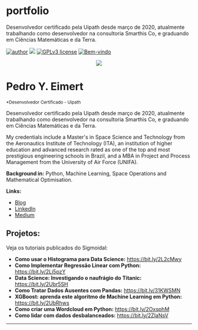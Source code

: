 # portfolio
Desenvolvedor certificado pela Uipath desde março de 2020, atualmente trabalhando como desenvolvedor na consultoria Smarthis Co, e graduando em Ciências Matemáticas e da Terra.

[![author](https://img.shields.io/badge/papai-pedroeimert-green.svg)](https://www.linkedin.com/in/carlosfab) [![](https://img.shields.io/badge/Uipath-20.10-blue.svg)](https://www.uipath.com) [![GPLv3 license](https://img.shields.io/badge/License-GPLv3-blue.svg)](http://perso.crans.org/besson/LICENSE.html) [![Bem-vindo](https://img.shields.io/badge/contributions-welcome-brightgreen.svg?style=flat)](https://github.com/PedroEimert)

<p align="center">
  <img src="banner.png" >
</p>

# Pedro Y. Eimert
<sub>*Desenvolvedor Certificado - Uipath</sub>

Desenvolvedor certificado pela Uipath desde março de 2020, atualmente trabalhando como desenvolvedor na consultoria Smarthis Co, e graduando em Ciências Matemáticas e da Terra.

My credentials include a Master's in Space Science and Technology from the Aeronautics Institute of Technology (ITA), an institution of higher education and advanced research rated as one of the top and most prestigious engineering schools in Brazil, and a MBA in Project and Process Management from the University of Air Force (UNIFA).

**Background in:** Python, Machine Learning, Space Operations and Mathematical Optimisation.

**Links:**
* [Blog](http://sigmoidal.ai)
* [LinkedIn](https://www.linkedin.com/in/carlosfab)
* [Medium](https://www.medium.com)


## Projetos:
Veja os tutoriais publicados do Sigmoidal:

* **Como usar o Histograma para Data Science:** https://bit.ly/2L2cMwy
* **Como Implementar Regressão Linear com Python:** https://bit.ly/2Li5pzY
* **Data Science: Investigando o naufrágio do Titanic:** https://bit.ly/2Ubr5SH
* **Como Tratar Dados Ausentes com Pandas:** https://bit.ly/31KWSMN
* **XGBoost: aprenda este algoritmo de Machine Learning em Python:** https://bit.ly/2UbRhws
* **Como criar uma Wordcloud em Python:** https://bit.ly/2OxsphM
* **Como lidar com dados desbalanceados:** https://bit.ly/2ZlaNsV

---



